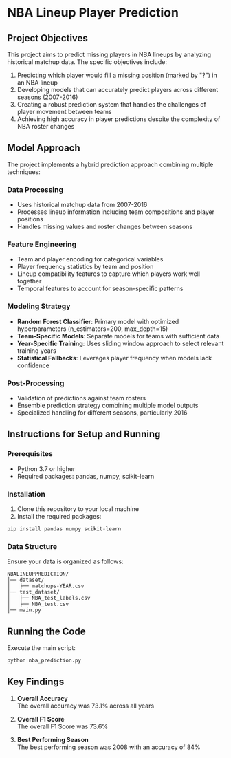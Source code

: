 # NBA Lineup Player Prediction

## Project Objectives

This project aims to predict missing players in NBA lineups by analyzing historical matchup data. The specific objectives include:

1. Predicting which player would fill a missing position (marked by "?") in an NBA lineup
2. Developing models that can accurately predict players across different seasons (2007-2016)
3. Creating a robust prediction system that handles the challenges of player movement between teams
4. Achieving high accuracy in player predictions despite the complexity of NBA roster changes

## Model Approach

The project implements a hybrid prediction approach combining multiple techniques:

### Data Processing
- Uses historical matchup data from 2007-2016
- Processes lineup information including team compositions and player positions
- Handles missing values and roster changes between seasons

### Feature Engineering
- Team and player encoding for categorical variables
- Player frequency statistics by team and position
- Lineup compatibility features to capture which players work well together
- Temporal features to account for season-specific patterns

### Modeling Strategy
- **Random Forest Classifier**: Primary model with optimized hyperparameters (n_estimators=200, max_depth=15)
- **Team-Specific Models**: Separate models for teams with sufficient data
- **Year-Specific Training**: Uses sliding window approach to select relevant training years
- **Statistical Fallbacks**: Leverages player frequency when models lack confidence

### Post-Processing
- Validation of predictions against team rosters
- Ensemble prediction strategy combining multiple model outputs
- Specialized handling for different seasons, particularly 2016

## Instructions for Setup and Running

### Prerequisites
- Python 3.7 or higher
- Required packages: pandas, numpy, scikit-learn

### Installation
1. Clone this repository to your local machine
2. Install the required packages:
```bash
pip install pandas numpy scikit-learn
```

### Data Structure
Ensure your data is organized as follows:

```
NBALINEUPPREDICTION/
│── dataset/
│   ├── matchups-YEAR.csv
│── test_dataset/
│   ├── NBA_test_labels.csv
│   ├── NBA_test.csv
│── main.py
```

## Running the Code
Execute the main script:

```bash
python nba_prediction.py
```

## Key Findings
1. **Overall Accuracy**  
   The overall accuracy was 73.1% across all years

2. **Overall F1 Score**  
   The overall F1 Score was 73.6%

3. **Best Performing Season**  
   The best performing season was 2008 with an accuracy of 84%
